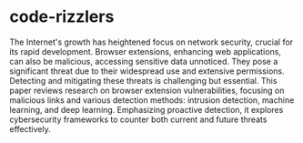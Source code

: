 # code-rizzlers
The Internet's growth has heightened focus on network security, crucial for its rapid development. Browser extensions, enhancing web applications, can also be malicious, accessing sensitive data unnoticed. They pose a significant threat due to their widespread use and extensive permissions. Detecting and mitigating these threats is challenging but essential. This paper reviews research on browser extension vulnerabilities, focusing on malicious links and various detection methods: intrusion detection, machine learning, and deep learning. Emphasizing proactive detection, it explores cybersecurity frameworks to counter both current and future threats effectively.
